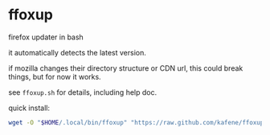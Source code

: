 ffoxup
======

firefox updater in bash

it automatically detects the latest version.

if mozilla changes their directory structure or CDN url,
this could break things, but for now it works.

see `ffoxup.sh` for details, including help doc.

quick install:

```bash
wget -O "$HOME/.local/bin/ffoxup" "https://raw.github.com/kafene/ffoxup/master/ffoxup.sh"; chmod +x "$HOME/.local/bin/ffoxup"
```
